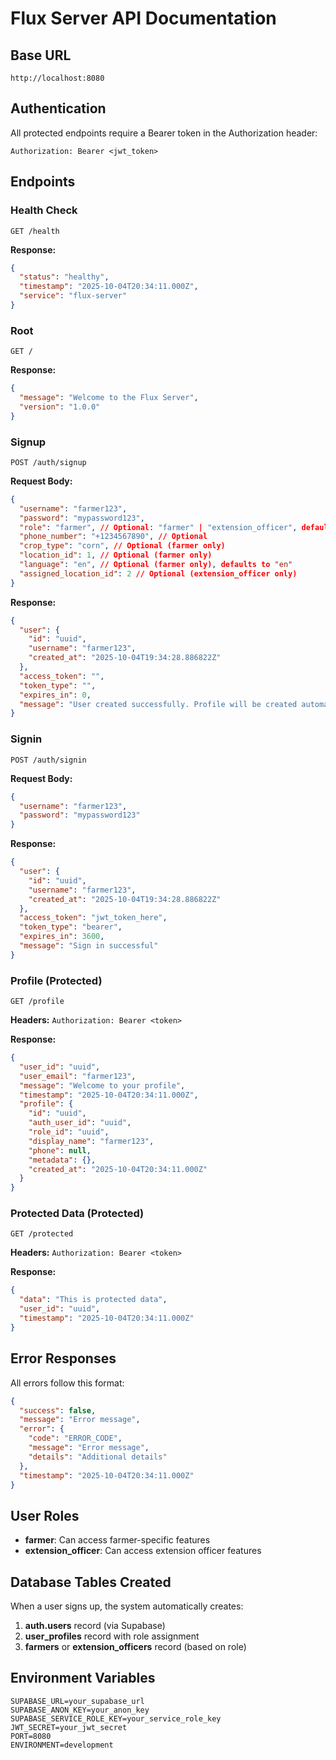 # Flux Server API Documentation

## Base URL

```
http://localhost:8080
```

## Authentication

All protected endpoints require a Bearer token in the Authorization header:

```
Authorization: Bearer <jwt_token>
```

## Endpoints

### Health Check

```http
GET /health
```

**Response:**

```json
{
  "status": "healthy",
  "timestamp": "2025-10-04T20:34:11.000Z",
  "service": "flux-server"
}
```

### Root

```http
GET /
```

**Response:**

```json
{
  "message": "Welcome to the Flux Server",
  "version": "1.0.0"
}
```

### Signup

```http
POST /auth/signup
```

**Request Body:**

```json
{
  "username": "farmer123",
  "password": "mypassword123",
  "role": "farmer", // Optional: "farmer" | "extension_officer", defaults to "farmer"
  "phone_number": "+1234567890", // Optional
  "crop_type": "corn", // Optional (farmer only)
  "location_id": 1, // Optional (farmer only)
  "language": "en", // Optional (farmer only), defaults to "en"
  "assigned_location_id": 2 // Optional (extension_officer only)
}
```

**Response:**

```json
{
  "user": {
    "id": "uuid",
    "username": "farmer123",
    "created_at": "2025-10-04T19:34:28.886822Z"
  },
  "access_token": "",
  "token_type": "",
  "expires_in": 0,
  "message": "User created successfully. Profile will be created automatically. Please sign in to get your access token."
}
```

### Signin

```http
POST /auth/signin
```

**Request Body:**

```json
{
  "username": "farmer123",
  "password": "mypassword123"
}
```

**Response:**

```json
{
  "user": {
    "id": "uuid",
    "username": "farmer123",
    "created_at": "2025-10-04T19:34:28.886822Z"
  },
  "access_token": "jwt_token_here",
  "token_type": "bearer",
  "expires_in": 3600,
  "message": "Sign in successful"
}
```

### Profile (Protected)

```http
GET /profile
```

**Headers:** `Authorization: Bearer <token>`

**Response:**

```json
{
  "user_id": "uuid",
  "user_email": "farmer123",
  "message": "Welcome to your profile",
  "timestamp": "2025-10-04T20:34:11.000Z",
  "profile": {
    "id": "uuid",
    "auth_user_id": "uuid",
    "role_id": "uuid",
    "display_name": "farmer123",
    "phone": null,
    "metadata": {},
    "created_at": "2025-10-04T20:34:11.000Z"
  }
}
```

### Protected Data (Protected)

```http
GET /protected
```

**Headers:** `Authorization: Bearer <token>`

**Response:**

```json
{
  "data": "This is protected data",
  "user_id": "uuid",
  "timestamp": "2025-10-04T20:34:11.000Z"
}
```

## Error Responses

All errors follow this format:

```json
{
  "success": false,
  "message": "Error message",
  "error": {
    "code": "ERROR_CODE",
    "message": "Error message",
    "details": "Additional details"
  },
  "timestamp": "2025-10-04T20:34:11.000Z"
}
```

## User Roles

- **farmer**: Can access farmer-specific features
- **extension_officer**: Can access extension officer features

## Database Tables Created

When a user signs up, the system automatically creates:

1. **auth.users** record (via Supabase)
2. **user_profiles** record with role assignment
3. **farmers** or **extension_officers** record (based on role)

## Environment Variables

```env
SUPABASE_URL=your_supabase_url
SUPABASE_ANON_KEY=your_anon_key
SUPABASE_SERVICE_ROLE_KEY=your_service_role_key
JWT_SECRET=your_jwt_secret
PORT=8080
ENVIRONMENT=development
```
